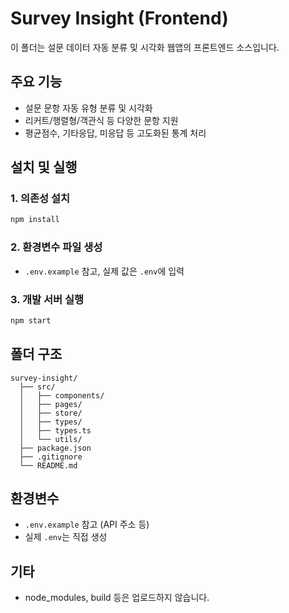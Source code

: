# Survey Insight (Frontend)

이 폴더는 설문 데이터 자동 분류 및 시각화 웹앱의 프론트엔드 소스입니다.

## 주요 기능
- 설문 문항 자동 유형 분류 및 시각화
- 리커트/행렬형/객관식 등 다양한 문항 지원
- 평균점수, 기타응답, 미응답 등 고도화된 통계 처리

## 설치 및 실행

### 1. 의존성 설치
```bash
npm install
```

### 2. 환경변수 파일 생성
- `.env.example` 참고, 실제 값은 `.env`에 입력

### 3. 개발 서버 실행
```bash
npm start
```

## 폴더 구조
```
survey-insight/
  ├── src/
  │   ├── components/
  │   ├── pages/
  │   ├── store/
  │   ├── types/
  │   ├── types.ts
  │   └── utils/
  ├── package.json
  ├── .gitignore
  └── README.md
```

## 환경변수
- `.env.example` 참고 (API 주소 등)
- 실제 `.env`는 직접 생성

## 기타
- node_modules, build 등은 업로드하지 않습니다. 